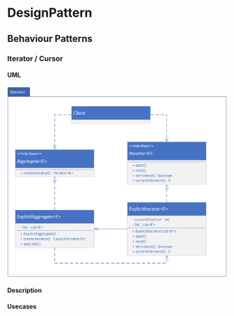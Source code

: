 # DesignPattern
## Behaviour Patterns
### Iterator / Cursor

#### UML
![IteratorUML](img/Iterator.png)

#### Description

#### Usecases
